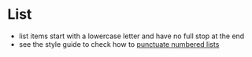 # List

* list items start with a lowercase letter and have no full stop at the end
* see the style guide to check how to [punctuate numbered lists](https://www.gov.uk/guidance/style-guide/a-to-z-of-gov-uk-style#steps)
